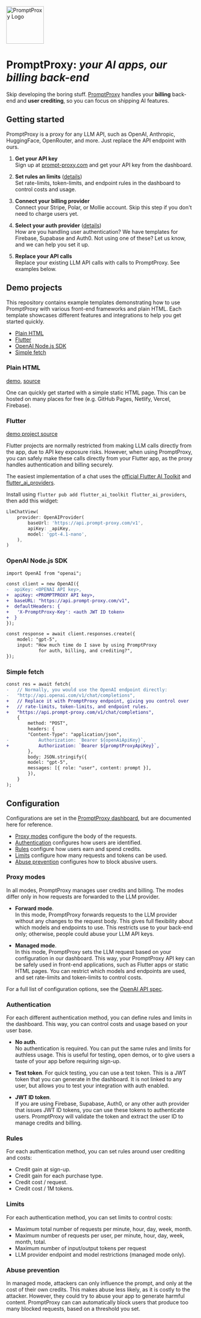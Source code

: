 
<img src="https://prompt-proxy.com/logo_text.svg" height="100" alt="PromptProxy Logo" />

# PromptProxy: *your AI apps, our billing back-end*
Skip developing the boring stuff. [PromptProxy](https://prompt-proxy.com) handles your **billing** back-end and **user crediting**, so you can focus on shipping AI features.


## Getting started
PromptProxy is a proxy for any LLM API, such as OpenAI, Anthropic, HuggingFace, OpenRouter, and more. Just replace the API endpoint with ours.

1. **Get your API key**  
Sign up at [prompt-proxy.com](https://prompt-proxy.com) and get your API key from the dashboard.

2. **Set rules an limits** ([details](#configuration))  
Set rate-limits, token-limits, and endpoint rules in the dashboard to control costs and usage.

3. **Connect your billing provider**  
Connect your Stripe, Polar, or Mollie account. Skip this step if you don't need to charge users yet.

4. **Select your auth provider** ([details](#authentication))   
How are you handling user authentication? We have templates for Firebase, Supabase and Auth0. Not using one of these? Let us know, and we can help you set it up.

5. **Replace your API calls**  
Replace your existing LLM API calls with calls to PromptProxy. See examples below.


## Demo projects

This repository contains example templates demonstrating how to use PromptProxy with various front-end frameworks and plain HTML. Each template showcases different features and integrations to help you get started quickly.

- [Plain HTML](#plain-html)
- [Flutter](#flutter)
- [OpenAI Node.js SDK](#openai-nodejs-sdk)
- [Simple fetch](#simple-fetch)

### Plain HTML
[demo](https://mruijzendaal.github.io/html-preview.github.io/?url=https://github.com/mruijzendaal/promptproxy-templates/blob/main/templates/static_html/index.html), [source](/templates/static_html/)

One can quickly get started with a simple static HTML page. This can be hosted on many places for free (e.g. GitHub Pages, Netlify, Vercel, Firebase).

### Flutter
[demo project source](templates/flutter/)

Flutter projects are normally restricted from making LLM calls directly from the app, due to API key exposure risks. However, when using PromptProxy, you can safely make these calls directly from your Flutter app, as the proxy handles authentication and billing securely.

The easiest implementation of a chat uses the [official Flutter AI Toolkit](https://docs.flutter.dev/ai-toolkit) and [flutter_ai_providers](https://pub.dev/packages/flutter_ai_providers/). 

Install using `flutter pub add flutter_ai_toolkit flutter_ai_providers`, then add this widget:
```dart
LlmChatView(
    provider: OpenAIProvider(
        baseUrl: 'https://api.prompt-proxy.com/v1',
        apiKey: _apiKey,
        model: 'gpt-4.1-nano',
    ),
)
```

### OpenAI Node.js SDK

```diff
import OpenAI from "openai";

const client = new OpenAI({
-  apiKey: <OPENAI API key>, 
+  apiKey: <PROMPTPROXY API key>,
+  baseURL: "https://api.prompt-proxy.com/v1", 
+  defaultHeaders: {
+   'X-PromptProxy-Key': <auth JWT ID token>
+  }
});

const response = await client.responses.create({
    model: "gpt-5",
    input: "How much time do I save by using PromptProxy 
			for auth, billing, and crediting?",
});
```

### Simple fetch

```diff
const res = await fetch(
-   // Normally, you would use the OpenAI endpoint directly:
-   "http://api.openai.com/v1/chat/completions",
+   // Replace it with PromptProxy endpoint, giving you control over
+   // rate-limits, token-limits, and endpoint rules.
+   "https://api.prompt-proxy.com/v1/chat/completions",
    {
        method: "POST",
        headers: {
        "Content-Type": "application/json",
-           Authorization: `Bearer ${openAiApiKey}`,
+           Authorization: `Bearer ${promptProxyApiKey}`,
        },
        body: JSON.stringify({
        model: "gpt-5",
        messages: [{ role: "user", content: prompt }],
        }),
    }
);
```

## Configuration

Configurations are set in the [PromptProxy dashboard](https://prompt-proxy.com/dashboard), but are documented here for reference.

- [Proxy modes](#proxy-modes) configure the body of the requests.
- [Authentication](#authentication) configures how users are identified.
- [Rules](#rules) configure how users earn and spend credits.
- [Limits](#limits) configure how many requests and tokens can be used.
- [Abuse prevention](#abuse-prevention) configures how to block abusive users.

### Proxy modes

In all modes, PromptProxy manages user credits and billing. The modes differ only in how requests are forwarded to the LLM provider.

- **Forward mode**.  
In this mode, PromptProxy forwards requests to the LLM provider without any changes to the request body. This gives full flexibility about which models and endpoints to use. This restricts use to your back-end only; otherwise, people could abuse your LLM API keys.

- **Managed mode**.  
In this mode, PromptProxy sets the LLM request based on your configuration in our dashboard. This way, your PromptProxy API key can be safely used in front-end applications, such as Flutter apps or static HTML pages. You can restrict which models and endpoints are used, and set rate-limits and token-limits to control costs.

For a full list of configuration options, see the [OpenAI API spec](https://platform.openai.com/docs/api-reference/completions/create).

### Authentication
For each different authentication method, you can define rules and limits in the dashboard. This way, you can control costs and usage based on your user base.

- **No auth**.  
No authentication is required. You can put the same rules and limits for authless usage. This is useful for testing, open demos, or to give users a taste of your app before requiring sign-up.

- **Test token**.
For quick testing, you can use a test token. This is a JWT token that you can generate in the dashboard. It is not linked to any user, but allows you to test your integration with auth enabled. 

- **JWT ID token**.  
If you are using Firebase, Supabase, Auth0, or any other auth provider that issues JWT ID tokens, you can use these tokens to authenticate users. PromptProxy will validate the token and extract the user ID to manage credits and billing.

### Rules
For each authentication method, you can set rules around user crediting and costs:
- Credit gain at sign-up.
- Credit gain for each purchase type.
- Credit cost / request.
- Credit cost / 1M tokens.

### Limits
For each authentication method, you can set limits to control costs:
- Maximum total number of requests per minute, hour, day, week, month.
- Maximum number of requests per user, per minute, hour, day, week, month, total.
- Maximum number of input/output tokens per request
- LLM provider endpoint and model restrictions (managed mode only).

### Abuse prevention
In managed mode, attackers can only influence the prompt, and only at the cost of their own credits. This makes abuse less likely, as it is costly to the attacker. However, they could try to abuse your app to generate harmful content. PromptProxy can can automatically block users that produce too many blocked requests, based on a threshold you set.